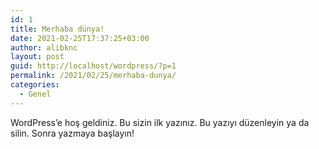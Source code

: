 ```yaml
---
id: 1
title: Merhaba dünya!
date: 2021-02-25T17:37:25+03:00
author: alibknc
layout: post
guid: http://localhost/wordpress/?p=1
permalink: /2021/02/25/merhaba-dunya/
categories:
  - Genel
---
```

WordPress&#8217;e hoş geldiniz. Bu sizin ilk yazınız. Bu yazıyı düzenleyin ya da silin. Sonra yazmaya başlayın!